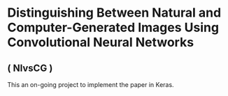 # Distinguishing Between Natural and Computer-Generated Images Using Convolutional Neural Networks
## ( NIvsCG )

This an on-going project to implement the paper in Keras.

